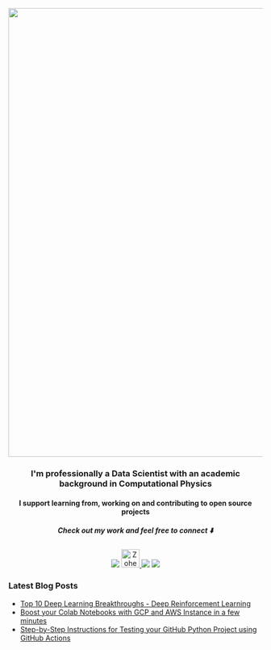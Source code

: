 <p align="center">
  <img width="888" src="https://media.giphy.com/media/Wp0WBOpnw215XfWTBP/giphy.gif">
</p>

<h3 align="center"> I'm professionally a Data Scientist with an academic background in Computational Physics</h3>
<h4 align="center"> I support learning from, working on and contributing to open source projects</h4>

<h5 align="center">Check out my work and feel free to connect ⬇️ </h5>

<p align="center">
<a href="mailto:aglauocnv@relay.firefox.com"><img src="https://img.icons8.com/ios-filled/36/000000/gmail.png"/></a>
<a href="https://dev.to/zohebabai">
  <img src="https://d2fltix0v2e0sb.cloudfront.net/dev-badge.svg" alt="Zoheb Abai's DEV Profile" height="36" width="36">
</a>
<a href= "https://www.linkedin.com/in/zohebabai/"><img src="https://img.icons8.com/ios-glyphs/36/000000/linkedin.png"/></a>
<a href= "https://medium.com/@zohebabai"><img src="https://img.icons8.com/ios-filled/36/000000/medium.png"/></a>
</p>


### Latest Blog Posts

<!-- DEVTO:START -->
- [Top 10 Deep Learning Breakthroughs - Deep Reinforcement Learning](https://dev.to/zohebabai/top-10-deep-learning-breakthroughs-deep-reinforcement-learning-1nmc)
- [Boost your Colab Notebooks with GCP and AWS Instance in a few minutes](https://dev.to/zohebabai/boost-your-colab-notebooks-with-gcp-and-aws-instance-within-a-few-minutes-47ma)
- [Step-by-Step Instructions for Testing your GitHub Python Project using GitHub Actions](https://dev.to/zohebabai/step-by-step-instructions-for-testing-your-github-python-project-using-github-actions-227b)
<!-- DEVTO:END -->
